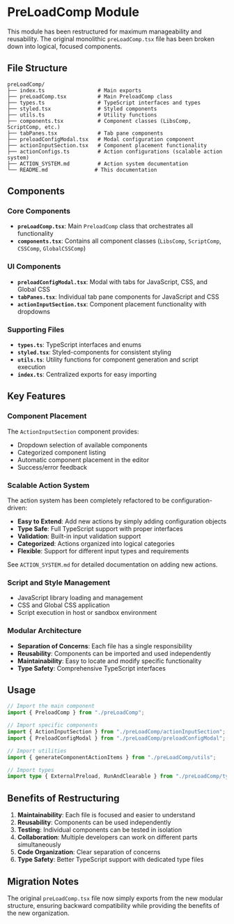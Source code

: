 # PreLoadComp Module

This module has been restructured for maximum manageability and reusability. The original monolithic `preLoadComp.tsx` file has been broken down into logical, focused components.

## File Structure

```
preLoadComp/
├── index.ts                 # Main exports
├── preLoadComp.tsx          # Main PreloadComp class
├── types.ts                 # TypeScript interfaces and types
├── styled.tsx               # Styled components
├── utils.ts                 # Utility functions
├── components.tsx           # Component classes (LibsComp, ScriptComp, etc.)
├── tabPanes.tsx             # Tab pane components
├── preloadConfigModal.tsx   # Modal configuration component
├── actionInputSection.tsx   # Component placement functionality
├── actionConfigs.ts         # Action configurations (scalable action system)
├── ACTION_SYSTEM.md         # Action system documentation
└── README.md               # This documentation
```

## Components

### Core Components
- **`preLoadComp.tsx`**: Main `PreloadComp` class that orchestrates all functionality
- **`components.tsx`**: Contains all component classes (`LibsComp`, `ScriptComp`, `CSSComp`, `GlobalCSSComp`)

### UI Components
- **`preloadConfigModal.tsx`**: Modal with tabs for JavaScript, CSS, and Global CSS
- **`tabPanes.tsx`**: Individual tab pane components for JavaScript and CSS
- **`actionInputSection.tsx`**: Component placement functionality with dropdowns

### Supporting Files
- **`types.ts`**: TypeScript interfaces and enums
- **`styled.tsx`**: Styled-components for consistent styling
- **`utils.ts`**: Utility functions for component generation and script execution
- **`index.ts`**: Centralized exports for easy importing

## Key Features

### Component Placement
The `ActionInputSection` component provides:
- Dropdown selection of available components
- Categorized component listing
- Automatic component placement in the editor
- Success/error feedback

### Scalable Action System
The action system has been completely refactored to be configuration-driven:
- **Easy to Extend**: Add new actions by simply adding configuration objects
- **Type Safe**: Full TypeScript support with proper interfaces
- **Validation**: Built-in input validation support
- **Categorized**: Actions organized into logical categories
- **Flexible**: Support for different input types and requirements

See `ACTION_SYSTEM.md` for detailed documentation on adding new actions.

### Script and Style Management
- JavaScript library loading and management
- CSS and Global CSS application
- Script execution in host or sandbox environment

### Modular Architecture
- **Separation of Concerns**: Each file has a single responsibility
- **Reusability**: Components can be imported and used independently
- **Maintainability**: Easy to locate and modify specific functionality
- **Type Safety**: Comprehensive TypeScript interfaces

## Usage

```typescript
// Import the main component
import { PreloadComp } from "./preLoadComp";

// Import specific components
import { ActionInputSection } from "./preLoadComp/actionInputSection";
import { PreloadConfigModal } from "./preLoadComp/preloadConfigModal";

// Import utilities
import { generateComponentActionItems } from "./preLoadComp/utils";

// Import types
import type { ExternalPreload, RunAndClearable } from "./preLoadComp/types";
```

## Benefits of Restructuring

1. **Maintainability**: Each file is focused and easier to understand
2. **Reusability**: Components can be used independently
3. **Testing**: Individual components can be tested in isolation
4. **Collaboration**: Multiple developers can work on different parts simultaneously
5. **Code Organization**: Clear separation of concerns
6. **Type Safety**: Better TypeScript support with dedicated type files

## Migration Notes

The original `preLoadComp.tsx` file now simply exports from the new modular structure, ensuring backward compatibility while providing the benefits of the new organization. 
